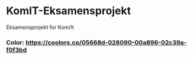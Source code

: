# KomIT-Eksamensprojekt
Eksamensprojekt for Kom/It


### Color: https://coolors.co/05668d-028090-00a896-02c39a-f0f3bd